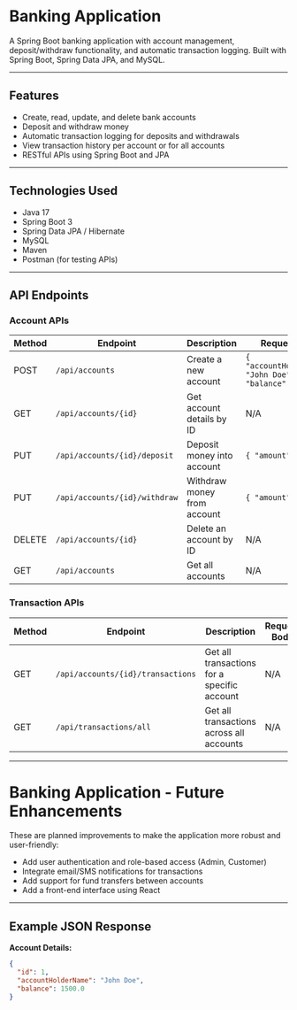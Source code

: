 # Banking Application

A Spring Boot banking application with account management, deposit/withdraw functionality, and automatic transaction logging. Built with Spring Boot, Spring Data JPA, and MySQL.

---

## **Features**

- Create, read, update, and delete bank accounts
- Deposit and withdraw money
- Automatic transaction logging for deposits and withdrawals
- View transaction history per account or for all accounts
- RESTful APIs using Spring Boot and JPA

---

## **Technologies Used**

- Java 17
- Spring Boot 3
- Spring Data JPA / Hibernate
- MySQL
- Maven
- Postman (for testing APIs)

---

## **API Endpoints**

### **Account APIs**

| Method | Endpoint | Description | Request Body |
|--------|----------|-------------|--------------|
| POST | `/api/accounts` | Create a new account | `{ "accountHolderName": "John Doe", "balance": 1000.0 }` |
| GET | `/api/accounts/{id}` | Get account details by ID | N/A |
| PUT | `/api/accounts/{id}/deposit` | Deposit money into account | `{ "amount": 500.0 }` |
| PUT | `/api/accounts/{id}/withdraw` | Withdraw money from account | `{ "amount": 200.0 }` |
| DELETE | `/api/accounts/{id}` | Delete an account by ID | N/A |
| GET | `/api/accounts` | Get all accounts | N/A |

### **Transaction APIs**

| Method | Endpoint | Description | Request Body |
|--------|----------|-------------|--------------|
| GET | `/api/accounts/{id}/transactions` | Get all transactions for a specific account | N/A |
| GET | `/api/transactions/all` | Get all transactions across all accounts | N/A |

---

# Banking Application - Future Enhancements

These are planned improvements to make the application more robust and user-friendly:

- Add user authentication and role-based access (Admin, Customer)
- Integrate email/SMS notifications for transactions
- Add support for fund transfers between accounts
- Add a front-end interface using React

---

## **Example JSON Response**

**Account Details:**

```json
{
  "id": 1,
  "accountHolderName": "John Doe",
  "balance": 1500.0
}




